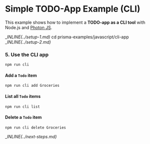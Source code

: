 # Simple TODO-App Example (CLI)

This example shows how to implement a **TODO-app as a CLI tool** with Node.js and [Photon JS](https://photonjs.prisma.io/).

__INLINE(../_setup-1.md)__
cd prisma-examples/javascript/cli-app
__INLINE(../_setup-2.md)__

### 5. Use the CLI app

```
npm run cli
```

#### Add a `Todo` item

```
npm run cli add Groceries
```

#### List all `Todo` items

```
npm run cli list
```

#### Delete a `Todo` item

```
npm run cli delete Groceries
```

__INLINE(../_next-steps.md)__